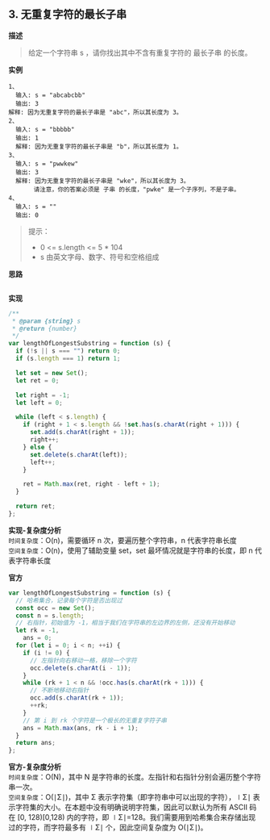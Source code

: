 ## 3. 无重复字符的最长子串

**描述**

> 给定一个字符串 s ，请你找出其中不含有重复字符的 最长子串 的长度。

**实例**

```
1、
  输入: s = "abcabcbb"
  输出: 3
解释: 因为无重复字符的最长子串是 "abc"，所以其长度为 3。
2、
  输入: s = "bbbbb"
  输出: 1
  解释: 因为无重复字符的最长子串是 "b"，所以其长度为 1。
3、
  输入: s = "pwwkew"
  输出: 3
  解释: 因为无重复字符的最长子串是 "wke"，所以其长度为 3。
       请注意，你的答案必须是 子串 的长度，"pwke" 是一个子序列，不是子串。
4、
  输入: s = ""
  输出: 0
```

> 提示：
>
> - 0 <= s.length <= 5 \* 104
> - s 由英文字母、数字、符号和空格组成

**思路**

```

```

**实现**

```js
/**
 * @param {string} s
 * @return {number}
 */
var lengthOfLongestSubstring = function (s) {
  if (!s || s === "") return 0;
  if (s.length === 1) return 1;

  let set = new Set();
  let ret = 0;

  let right = -1;
  let left = 0;

  while (left < s.length) {
    if (right + 1 < s.length && !set.has(s.charAt(right + 1))) {
      set.add(s.charAt(right + 1));
      right++;
    } else {
      set.delete(s.charAt(left));
      left++;
    }

    ret = Math.max(ret, right - left + 1);
  }

  return ret;
};
```

**实现-复杂度分析**  
`时间复杂度`：O(n)，需要循环 n 次，要遍历整个字符串，n 代表字符串长度  
`空间复杂度`：O(n)，使用了辅助变量 set，set 最坏情况就是字符串的长度，即 n 代表字符串长度

**官方**

```js
var lengthOfLongestSubstring = function (s) {
  // 哈希集合，记录每个字符是否出现过
  const occ = new Set();
  const n = s.length;
  // 右指针，初始值为 -1，相当于我们在字符串的左边界的左侧，还没有开始移动
  let rk = -1,
    ans = 0;
  for (let i = 0; i < n; ++i) {
    if (i != 0) {
      // 左指针向右移动一格，移除一个字符
      occ.delete(s.charAt(i - 1));
    }
    while (rk + 1 < n && !occ.has(s.charAt(rk + 1))) {
      // 不断地移动右指针
      occ.add(s.charAt(rk + 1));
      ++rk;
    }
    // 第 i 到 rk 个字符是一个极长的无重复字符子串
    ans = Math.max(ans, rk - i + 1);
  }
  return ans;
};
```

**官方-复杂度分析**  
`时间复杂度`：O(N)，其中 N 是字符串的长度。左指针和右指针分别会遍历整个字符串一次。  
`空间复杂度`：O(∣Σ∣)，其中 Σ 表示字符集（即字符串中可以出现的字符），∣Σ∣ 表示字符集的大小。在本题中没有明确说明字符集，因此可以默认为所有 ASCII 码在 [0, 128)[0,128) 内的字符，即 ∣Σ∣=128。我们需要用到哈希集合来存储出现过的字符，而字符最多有 ∣Σ∣ 个，因此空间复杂度为 O(∣Σ∣)。
